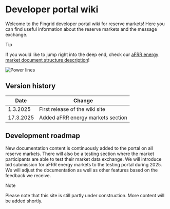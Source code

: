 # Developer portal wiki
Welcome to the Fingrid developer portal wiki for reserve markets!
Here you can find useful information about the reserve markets and the message exchange. 

> [!TIP]
> 
> If you would like to jump right into the deep end, check our [aFRR energy market document structure description](aFRR_E/document_structure.md)!

![Power lines](./img/Fingrid_110515_MI-0370_hires.jpg)


## Version history
| Date  | Change |
| ------------- | ------------- |
| 1.3.2025  | First release of the wiki site  |
| 17.3.2025 | Added aFRR energy markets section |

## Development roadmap
New documentation content is continuously added to the portal on all reserve markets. There will also be a testing section where the market participants are able to test their market data exchange. We will introduce bid submission for aFRR energy markets to the testing portal during 2025. We will adjust the documentation as well as other features based on the feedback we receive. 

> [!NOTE]
>
> Please note that this site is still partly under construction. More content will be added shortly. 

